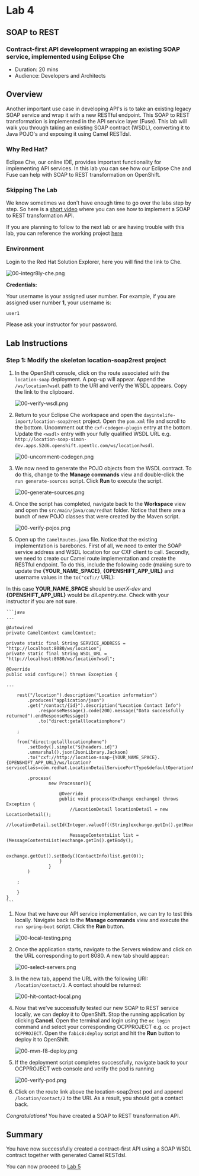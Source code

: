 # Lab 4

## SOAP to REST

### Contract-first API development wrapping an existing SOAP service, implemented using Eclipse Che

* Duration: 20 mins
* Audience: Developers and Architects

## Overview

Another important use case in developing API's is to take an existing legacy SOAP service and wrap it with a new RESTful endpoint.  This SOAP to REST transformation is implemented in the API service layer (Fuse).  This lab will walk you through taking an existing SOAP contract (WSDL), converting it to Java POJO's and exposing it using Camel RESTdsl.

### Why Red Hat?

Eclipse Che, our online IDE, provides important functionality for implementing API services. In this lab you can see how our Eclipse Che and Fuse can help with SOAP to REST transformation on OpenShift.

### Skipping The Lab

We know sometimes we don't have enough time to go over the labs step by step. So here is a [short video](https://youtu.be/CjmO7v3o5dA) where you can see how to implement a SOAP to REST transformation API.

If you are planning to follow to the next lab or are having trouble with this lab, you can reference the working project [here](https://github.com/RedHatWorkshops/dayinthelife-integration/tree/master/projects/location-soap2rest)

### Environment


Login to the Red Hat Solution Explorer, here you will find the link to Che.

![00-integr8ly-che.png](images/00-integr8ly-che.png "Integr8ly CHE")

**Credentials:**

Your username is your assigned user number. For example, if you are assigned user number **1**, your username is: 

```bash
user1
```

Please ask your instructor for your password.

## Lab Instructions

### Step 1: Modify the skeleton location-soap2rest project

1. In the OpenShift console, click on the route associated with the `location-soap` deployment.  A pop-up will appear.  Append the `/ws/location?wsdl` path to the URI and verify the WSDL appears. Copy the link to the clipboard.

    ![00-verify-wsdl.png](images/00-verify-wsdl.png "Verify WSDL")

1. Return to your Eclipse Che workspace and open the `dayintelife-import/location-soap2rest` project.  Open the `pom.xml` file and scroll to the bottom.  Uncomment out the `cxf-codegen-plugin` entry at the bottom.  Update the `<wsdl>` entry with your fully qualified WSDL URL e.g. `http://location-soap-simon-dev.apps.52d6.openshift.opentlc.com/ws/location?wsdl`.

    ![00-uncomment-codegen.png](images/00-uncomment-codegen.png "Uncomment codegen plugin")

1. We now need to generate the POJO objects from the WSDL contract.  To do this, change to the **Manage commands** view and double-click the `run generate-sources` script.  Click **Run** to execute the script.

    ![00-generate-sources.png](images/00-generate-sources.png "Generate Sources")

1. Once the script has completed, navigate back to the **Workspace** view and open the `src/main/java/com/redhat` folder.  Notice that there are a bunch of new POJO classes that were created by the Maven script.

    ![00-verify-pojos.png](images/00-verify-pojos.png "Verify Pojos")

1. Open up the `CamelRoutes.java` file.  Notice that the existing implementation is barebones. First of all, we need to enter the SOAP service address and WSDL location for our CXF client to call.  Secondly, we need to create our Camel route implementation and create the RESTful endpoint.  To do this, include the following code (making sure to update the **{YOUR_NAME_SPACE}**,  **{OPENSHIFT_APP_URL}** and username values in the `to("cxf://` URL):

In this case **YOUR_NAME_SPACE** should be *userX-dev* and **{OPENSHIFT_APP_URL}** would be *dil.opentry.me*. Check with your instructor if you are not sure. 

    ```java
	...

	@Autowired
	private CamelContext camelContext;
	
	private static final String SERVICE_ADDRESS = "http://localhost:8080/ws/location";
	private static final String WSDL_URL = "http://localhost:8080/ws/location?wsdl";

	@Override
	public void configure() throws Exception {
	
	...	
	
		rest("/location").description("Location information")
			.produces("application/json")
			.get("/contact/{id}").description("Location Contact Info")
				.responseMessage().code(200).message("Data successfully returned").endResponseMessage()
				.to("direct:getalllocationphone")
			
		;
		
		from("direct:getalllocationphone")
			.setBody().simple("${headers.id}")
			.unmarshal().json(JsonLibrary.Jackson)
			.to("cxf://http://location-soap-{YOUR_NAME_SPACE}.{OPENSHIFT_APP_URL}/ws/location?serviceClass=com.redhat.LocationDetailServicePortType&defaultOperationName=contact")
			
			.process(
					new Processor(){

						@Override
						public void process(Exchange exchange) throws Exception {
							//LocationDetail locationDetail = new LocationDetail();
							//locationDetail.setId(Integer.valueOf((String)exchange.getIn().getHeader("id")));
							
							MessageContentsList list = (MessageContentsList)exchange.getIn().getBody();
							
							exchange.getOut().setBody((ContactInfo)list.get(0));
						}
					}
			)
			
		;
	
	    }
	}
    ```

1. Now that we have our API service implementation, we can try to test this locally.  Navigate back to the **Manage commands** view and execute the `run spring-boot` script.  Click the **Run** button.

    ![00-local-testing.png](images/00-local-testing.png)
    
1. Once the application starts, navigate to the Servers window and click on the URL corresponding to port 8080.  A new tab should appear:

    ![00-select-servers.png](images/00-select-servers.png)

1. In the new tab, append the URL with the following URI: `/location/contact/2`.  A contact should be returned:

    ![00-hit-contact-local.png](images/00-hit-contact-local.png)

1. Now that we've successfully tested our new SOAP to REST service locally, we can deploy it to OpenShift.  Stop the running application by clicking **Cancel**.  Open the terminal and login using the `oc login` command and select your corresponding OCPPROJECT e.g. `oc project OCPPROJECT`.  Open the `fabic8:deploy` script and hit the **Run** button to deploy it to OpenShift.

    ![00-mvn-f8-deploy.png](images/00-mvn-f8-deploy.png "Maven Fabric8 Deploy")


1. If the deployment script completes successfully, navigate back to your OCPPROJECT web console and verify the pod is running

    ![00-verify-pod.png](images/00-verify-pod.png "Location SOAP2REST")

1. Click on the route link above the location-soap2rest pod and append `/location/contact/2` to the URI.  As a result, you should get a contact back.


*Congratulations!* You have created a SOAP to REST transformation API.

## Summary

You have now successfully created a contract-first API using a SOAP WSDL contract together with generated Camel RESTdsl.

You can now proceed to [Lab 5](../lab05/#lab-5)

